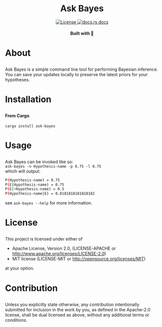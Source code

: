 <div align="center">

  <h1>Ask Bayes</h1>

  <p>
    <a href="https://crates.io/crates/ask_bayes">
      <img src="https://img.shields.io/crates/l/ask_bayes?style=for-the-badge" alt="License"/>
    </a>
    <a href="https://docs.rs/ask_bayes">
      <img src="https://img.shields.io/badge/docs-latest-blue.svg?style=for-the-badge" alt="docs.rs docs" />
    </a>
  </p>

<sub><h4>Built with 🦀</h4></sub>
</div>

# <p id="about">About</p>

Ask Bayes is a simple command line tool for performing Bayesian inference.  You can save your updates locally to preserve the latest priors for your hypotheses.

# <p id="installation">Installation</p>

  <h4>From Cargo</h4>

`cargo install ask-bayes`

# <p id="usage">Usage</p>
Ask Bayes can be invoked like so:  
`ask-bayes -n Hypothesis-name -p 0.75 -l 0.75`  
which will output:  
```bash 
P(Hypothesis-name) = 0.75
P(E|Hypothesis-name) = 0.75
P(E|¬Hypothesis-name) = 0.5
P(Hypothesis-name|E) = 0.8181818181818182
```
see `ask-bayes --help` for more information.

# <p id="license">License</p>

This project is licensed under either of

- Apache License, Version 2.0, (LICENSE-APACHE or http://www.apache.org/licenses/LICENSE-2.0)
- MIT license (LICENSE-MIT or http://opensource.org/licenses/MIT)

at your option.

# <p id="contribution">Contribution</p>


Unless you explicitly state otherwise, any contribution intentionally submitted for inclusion in the work by you, as defined in the Apache-2.0 license, shall be dual licensed as above, without any additional terms or conditions.
